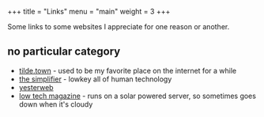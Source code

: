 +++
title = "Links"
menu = "main"
weight = 3
+++

Some links to some websites I appreciate for one reason or another.

## no particular category

- [tilde.town](http://tilde.town) - used to be my favorite place on the internet for a while
- [the simplifier](https://simplifier.neocities.org) - lowkey all of human technology
- [yesterweb](https://yesterweb.org)
- [low tech magazine](http://www.lowtechmagazine.com) - runs on a solar powered server, so sometimes goes down when it's cloudy